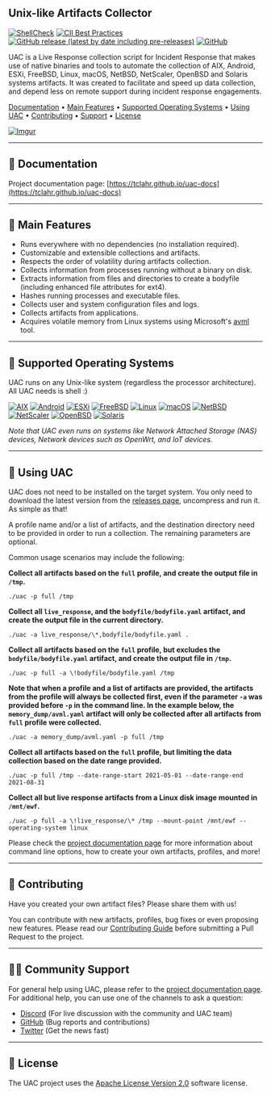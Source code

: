 ## Unix-like Artifacts Collector

[![ShellCheck](https://github.com/tclahr/uac/actions/workflows/shellcheck.yaml/badge.svg)](https://github.com/tclahr/uac/actions/workflows/shellcheck.yaml)
[![CII Best Practices](https://bestpractices.coreinfrastructure.org/projects/5640/badge)](https://bestpractices.coreinfrastructure.org/projects/5640)
[![GitHub release (latest by date including pre-releases)](https://img.shields.io/github/v/release/tclahr/uac?include_prereleases&style=flat)](https://github.com/tclahr/uac/releases)
[![GitHub](https://img.shields.io/github/license/tclahr/uac?style=flat)](LICENSE)

UAC is a Live Response collection script for Incident Response that makes use of native binaries and tools to automate the collection of AIX, Android, ESXi, FreeBSD, Linux, macOS, NetBSD, NetScaler, OpenBSD and Solaris systems artifacts. It was created to facilitate and speed up data collection, and depend less on remote support during incident response engagements.

[Documentation](#-documentation) •
[Main Features](#-main-features) •
[Supported Operating Systems](#-supported-operating-systems) •
[Using UAC](#-using-uac) •
[Contributing](#-contributing) •
[Support](#-community-support) •
[License](#-license)

[![Imgur](https://i.imgur.com/1aEnAyA.gif)](#)

***

## 📘 Documentation

Project documentation page: [https://tclahr.github.io/uac-docs](https://tclahr.github.io/uac-docs)

***

## 🌟 Main Features

- Runs everywhere with no dependencies (no installation required).
- Customizable and extensible collections and artifacts.
- Respects the order of volatility during artifacts collection.
- Collects information from processes running without a binary on disk.
- Extracts information from files and directories to create a bodyfile (including enhanced file attributes for ext4).
- Hashes running processes and executable files.
- Collects user and system configuration files and logs.
- Collects artifacts from applications.
- Acquires volatile memory from Linux systems using Microsoft's [avml](https://github.com/microsoft/avml) tool.

***

## 💾 Supported Operating Systems

UAC runs on any Unix-like system (regardless the processor architecture). All UAC needs is shell :)

[![AIX](https://img.shields.io/static/v1?label=&message=AIX&color=brightgreen&style=for-the-badge)](https://github.com/tclahr/uac/actions)
[![Android](https://img.shields.io/static/v1?label=&message=Android&color=green&style=for-the-badge)](https://github.com/tclahr/uac/actions)
[![ESXi](https://img.shields.io/static/v1?label=&message=ESXi&color=blue&style=for-the-badge)](https://github.com/tclahr/uac/actions)
[![FreeBSD](https://img.shields.io/static/v1?label=&message=FreeBSD&color=red&style=for-the-badge)](https://github.com/tclahr/uac/actions)
[![Linux](https://img.shields.io/static/v1?label=&message=Linux&color=lightgray&style=for-the-badge)](https://github.com/tclahr/uac/actions)
[![macOS](https://img.shields.io/static/v1?label=&message=macOS&color=blueviolet&style=for-the-badge)](https://github.com/tclahr/uac/actions)
[![NetBSD](https://img.shields.io/static/v1?label=&message=NetBSD&color=orange&style=for-the-badge)](https://github.com/tclahr/uac/actions)
[![NetScaler](https://img.shields.io/static/v1?label=&message=NetScaler&color=blue&style=for-the-badge)](https://github.com/tclahr/uac/actions)
[![OpenBSD](https://img.shields.io/static/v1?label=&message=OpenBSD&color=yellow&style=for-the-badge)](https://github.com/tclahr/uac/actions)
[![Solaris](https://img.shields.io/static/v1?label=&message=Solaris&color=lightblue&style=for-the-badge)](https://github.com/tclahr/uac/actions)

*Note that UAC even runs on systems like Network Attached Storage (NAS) devices, Network devices such as OpenWrt, and IoT devices.*

***

## 🚀 Using UAC

UAC does not need to be installed on the target system. You only need to download the latest version from the [releases page](https://github.com/tclahr/uac/releases), uncompress and run it. As simple as that!

A profile name and/or a list of artifacts, and the destination directory need to be provided in order to run a collection. The remaining parameters are optional.

Common usage scenarios may include the following:

**Collect all artifacts based on the ```full``` profile, and create the output file in ```/tmp```.**

```shell
./uac -p full /tmp
```

**Collect all ```live_response```, and the ```bodyfile/bodyfile.yaml``` artifact, and create the output file in the current directory.**

```shell
./uac -a live_response/\*,bodyfile/bodyfile.yaml .
```

**Collect all artifacts based on the ```full``` profile, but excludes the ```bodyfile/bodyfile.yaml``` artifact, and create the output file in ```/tmp```.**

```shell
./uac -p full -a \!bodyfile/bodyfile.yaml /tmp
```

**Note that when a profile and a list of artifacts are provided, the artifacts from the profile will always be collected first, even if the parameter ```-a``` was provided before ```-p``` in the command line. In the example below, the ```memory_dump/avml.yaml``` artifact will only be collected after all artifacts from ```full``` profile were collected.**

```shell
./uac -a memory_dump/avml.yaml -p full /tmp
```

**Collect all artifacts based on the ```full``` profile, but limiting the data collection based on the date range provided.**

```shell
./uac -p full /tmp --date-range-start 2021-05-01 --date-range-end 2021-08-31
```

**Collect all but live response artifacts from a Linux disk image mounted in ```/mnt/ewf```.**

```shell
./uac -p full -a \!live_response/\* /tmp --mount-point /mnt/ewf --operating-system linux
```

Please check the [project documentation page](https://tclahr.github.io/uac-docs) for more information about command line options, how to create your own artifacts, profiles, and more!

***

## 💙 Contributing

Have you created your own artifact files? Please share them with us!

You can contribute with new artifacts, profiles, bug fixes or even proposing new features. Please read our [Contributing Guide](CONTRIBUTING.md) before submitting a Pull Request to the project.

***

## 👨‍💻 Community Support

For general help using UAC, please refer to the [project documentation page](https://tclahr.github.io/uac-docs). For additional help, you can use one of the channels to ask a question:

- [Discord](https://discord.com/invite/digitalforensics) (For live discussion with the community and UAC team)
- [GitHub](https://github.com/tclahr/uac/issues) (Bug reports and contributions)
- [Twitter](https://twitter.com/tclahr) (Get the news fast)

***

## 📜 License

The UAC project uses the [Apache License Version 2.0](LICENSE) software license.
